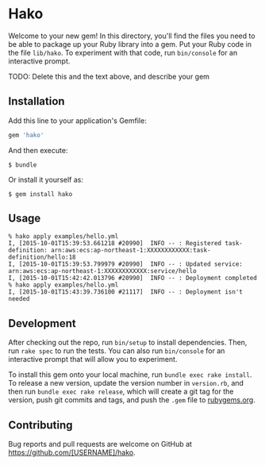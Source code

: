 # Hako

Welcome to your new gem! In this directory, you'll find the files you need to be able to package up your Ruby library into a gem. Put your Ruby code in the file `lib/hako`. To experiment with that code, run `bin/console` for an interactive prompt.

TODO: Delete this and the text above, and describe your gem

## Installation

Add this line to your application's Gemfile:

```ruby
gem 'hako'
```

And then execute:

    $ bundle

Or install it yourself as:

    $ gem install hako

## Usage

```
% hako apply examples/hello.yml
I, [2015-10-01T15:39:53.661218 #20990]  INFO -- : Registered task-definition: arn:aws:ecs:ap-northeast-1:XXXXXXXXXXXX:task-definition/hello:18
I, [2015-10-01T15:39:53.799979 #20990]  INFO -- : Updated service: arn:aws:ecs:ap-northeast-1:XXXXXXXXXXXX:service/hello
I, [2015-10-01T15:42:42.013796 #20990]  INFO -- : Deployment completed
% hako apply examples/hello.yml
I, [2015-10-01T15:43:39.736100 #21117]  INFO -- : Deployment isn't needed
```

## Development

After checking out the repo, run `bin/setup` to install dependencies. Then, run `rake spec` to run the tests. You can also run `bin/console` for an interactive prompt that will allow you to experiment.

To install this gem onto your local machine, run `bundle exec rake install`. To release a new version, update the version number in `version.rb`, and then run `bundle exec rake release`, which will create a git tag for the version, push git commits and tags, and push the `.gem` file to [rubygems.org](https://rubygems.org).

## Contributing

Bug reports and pull requests are welcome on GitHub at https://github.com/[USERNAME]/hako.

